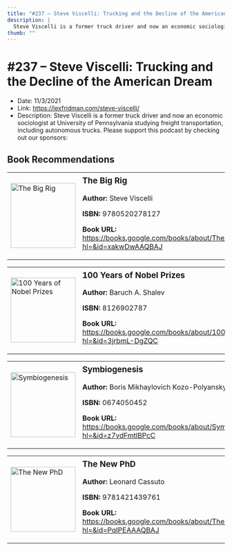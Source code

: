 ```yaml
---
title: "#237 – Steve Viscelli: Trucking and the Decline of the American Dream"
description: |
  Steve Viscelli is a former truck driver and now an economic sociologist at University of Pennsylvania studying freight transportation, including autonomous trucks. Please support this podcast by checking out our sponsors:"
thumb: ""
---
```


# #237 – Steve Viscelli: Trucking and the Decline of the American Dream

  - Date: 11/3/2021
  - Link: https://lexfridman.com/steve-viscelli/
  - Description: Steve Viscelli is a former truck driver and now an economic sociologist at University of Pennsylvania studying freight transportation, including autonomous trucks. Please support this podcast by checking out our sponsors:

## Book Recommendations

<table style="border: none;"><tr style="border: none;"><td style="border: none;"><img src="http://books.google.com/books/content?id=xakwDwAAQBAJ&printsec=frontcover&img=1&zoom=1&edge=curl&source=gbs_api" alt="The Big Rig" width="150" style="vertical-align: top;"></td><td style="border: none; vertical-align: top;"><h3 style='margin-top: 5'>The Big Rig</h3><p><strong>Author:</strong> Steve Viscelli</p><p><strong>ISBN:</strong> 9780520278127</p><p><strong>Book URL:</strong> <a href="https://books.google.com/books/about/The_Big_Rig.html?hl=&id=xakwDwAAQBAJ">https://books.google.com/books/about/The_Big_Rig.html?hl=&id=xakwDwAAQBAJ</a></p></td></tr></table>
<table style="border: none;"><tr style="border: none;"><td style="border: none;"><img src="http://books.google.com/books/content?id=3jrbmL-DgZQC&printsec=frontcover&img=1&zoom=1&edge=curl&source=gbs_api" alt="100 Years of Nobel Prizes" width="150" style="vertical-align: top;"></td><td style="border: none; vertical-align: top;"><h3 style='margin-top: 5'>100 Years of Nobel Prizes</h3><p><strong>Author:</strong> Baruch A. Shalev</p><p><strong>ISBN:</strong> 8126902787</p><p><strong>Book URL:</strong> <a href="https://books.google.com/books/about/100_Years_of_Nobel_Prizes.html?hl=&id=3jrbmL-DgZQC">https://books.google.com/books/about/100_Years_of_Nobel_Prizes.html?hl=&id=3jrbmL-DgZQC</a></p></td></tr></table>
<table style="border: none;"><tr style="border: none;"><td style="border: none;"><img src="http://books.google.com/books/content?id=z7vdFmtlBPcC&printsec=frontcover&img=1&zoom=1&edge=curl&source=gbs_api" alt="Symbiogenesis" width="150" style="vertical-align: top;"></td><td style="border: none; vertical-align: top;"><h3 style='margin-top: 5'>Symbiogenesis</h3><p><strong>Author:</strong> Boris Mikhaylovich Kozo-Polyansky</p><p><strong>ISBN:</strong> 0674050452</p><p><strong>Book URL:</strong> <a href="https://books.google.com/books/about/Symbiogenesis.html?hl=&id=z7vdFmtlBPcC">https://books.google.com/books/about/Symbiogenesis.html?hl=&id=z7vdFmtlBPcC</a></p></td></tr></table>
<table style="border: none;"><tr style="border: none;"><td style="border: none;"><img src="http://books.google.com/books/content?id=PqIPEAAAQBAJ&printsec=frontcover&img=1&zoom=1&edge=curl&source=gbs_api" alt="The New PhD" width="150" style="vertical-align: top;"></td><td style="border: none; vertical-align: top;"><h3 style='margin-top: 5'>The New PhD</h3><p><strong>Author:</strong> Leonard Cassuto</p><p><strong>ISBN:</strong> 9781421439761</p><p><strong>Book URL:</strong> <a href="https://books.google.com/books/about/The_New_PhD.html?hl=&id=PqIPEAAAQBAJ">https://books.google.com/books/about/The_New_PhD.html?hl=&id=PqIPEAAAQBAJ</a></p></td></tr></table>
